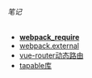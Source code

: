 ###### 笔记
* [__webpack_require__](./js/__webpack_require__.md)
* [webpack.external](./js/webpack.note.md)
* [vue-router动态路由](./js/vue-router.md)
* [tapable库](./js/tapable.md)